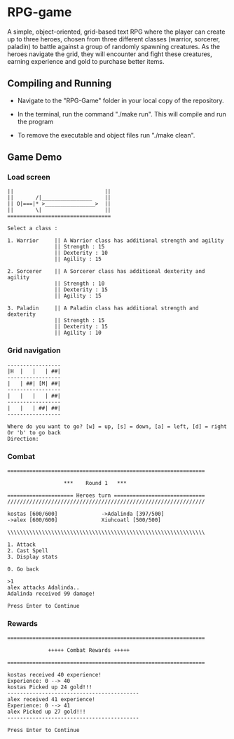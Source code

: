# RPG-game

A simple, object-oriented, grid-based text RPG where the player can create up to three heroes, chosen from three different classes (warrior, sorcerer, paladin) to battle against a group of randomly spawning creatures. As the heroes navigate the grid, they will encounter and fight these creatures, earning experience and gold to purchase better items.


## Compiling and Running

* Navigate to the "RPG-Game" folder in your local copy of the repository.

* In the terminal, run the command "./make run". This will compile and run the program

* To remove the executable and object files run "./make clean".




## Game Demo

### Load screen
```
||                             ||
||       /|________________    ||
|| O|===|* >________________>  ||
||       \|                    ||
=================================

Select a class :

1. Warrior     || A Warrior class has additional strength and agility
               || Strength : 15
               || Dexterity : 10
               || Agility : 15

2. Sorcerer    || A Sorcerer class has additional dexterity and agility
               || Strength : 10
               || Dexterity : 15
               || Agility : 15

3. Paladin     || A Paladin class has additional strength and dexterity
               || Strength : 15
               || Dexterity : 15
               || Agility : 10

```

### Grid navigation
```
-----------------
|H  |   |   | ##|
-----------------
|   | ##| [M| ##|
-----------------
|   |   |   | ##|
-----------------
|   |   | ##| ##|
-----------------

Where do you want to go? [w] = up, [s] = down, [a] = left, [d] = right
Or 'b' to go back
Direction: 
```

### Combat 
```
===============================================================

                  ***    Round 1   ***

===================== Heroes turn =============================
///////////////////////////////////////////////////////////////

kostas [600/600]              ->Adalinda [397/500]
->alex [600/600]              Xiuhcoatl [500/500]

\\\\\\\\\\\\\\\\\\\\\\\\\\\\\\\\\\\\\\\\\\\\\\\\\\\\\\\\\\\\\\\

1. Attack
2. Cast Spell
3. Display stats

0. Go back

>1
alex attacks Adalinda..
Adalinda received 99 damage!

Press Enter to Continue
```
### Rewards
```
===============================================================

             +++++ Combat Rewards +++++

===============================================================

kostas received 40 experience!
Experience: 0 --> 40
kostas Picked up 24 gold!!!
------------------------------------------
alex received 41 experience!
Experience: 0 --> 41
alex Picked up 27 gold!!!
------------------------------------------

Press Enter to Continue

```

